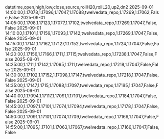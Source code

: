 datetime,open,high,low,close,source,rollH20,rollL20,up2,dn2
2025-09-01 14:00:00,1.17078,1.17096,1.17047,1.17088,twelvedata_repo,1.17269,1.17062,False,False
2025-09-01 14:05:00,1.1708,1.17123,1.17077,1.17102,twelvedata_repo,1.17269,1.17047,False,False
2025-09-01 14:10:00,1.17101,1.17156,1.17093,1.17142,twelvedata_repo,1.17269,1.17047,False,False
2025-09-01 14:15:00,1.17141,1.17162,1.17127,1.17152,twelvedata_repo,1.1724,1.17047,False,False
2025-09-01 14:20:00,1.17156,1.17166,1.1711,1.17115,twelvedata_repo,1.17238,1.17047,False,False
2025-09-01 14:25:00,1.1711,1.17142,1.17095,1.1711,twelvedata_repo,1.17218,1.17047,False,False
2025-09-01 14:30:00,1.17102,1.17152,1.17098,1.17147,twelvedata_repo,1.17218,1.17047,False,False
2025-09-01 14:35:00,1.17147,1.1715,1.17088,1.17097,twelvedata_repo,1.17195,1.17047,False,False
2025-09-01 14:40:00,1.17094,1.17117,1.17091,1.17101,twelvedata_repo,1.17184,1.17047,False,False
2025-09-01 14:45:00,1.17097,1.17101,1.17074,1.17094,twelvedata_repo,1.17178,1.17047,False,False
2025-09-01 14:50:00,1.17091,1.17101,1.17074,1.1709,twelvedata_repo,1.17166,1.17047,False,False
2025-09-01 14:55:00,1.17095,1.17101,1.17063,1.17067,twelvedata_repo,1.17166,1.17047,False,False

